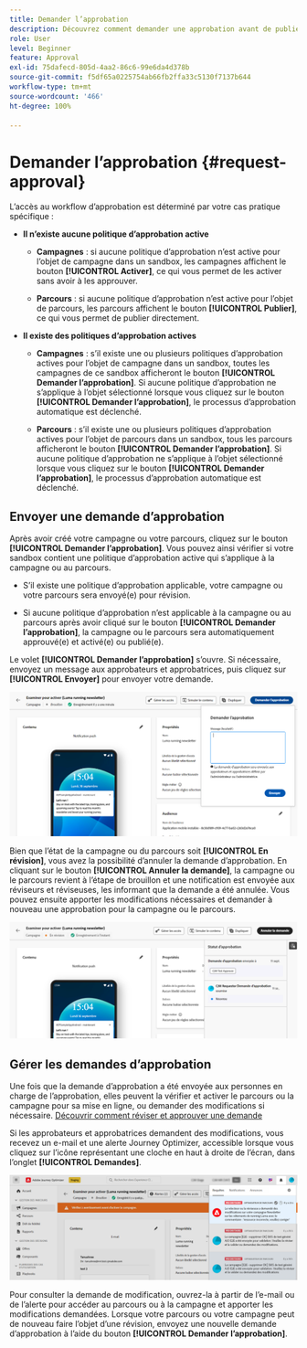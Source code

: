 ```yaml
---
title: Demander l’approbation
description: Découvrez comment demander une approbation avant de publier vos parcours et campagnes.
role: User
level: Beginner
feature: Approval
exl-id: 75dafecd-805d-4aa2-86c6-99e6da4d378b
source-git-commit: f5df65a0225754ab66fb2ffa33c5130f7137b644
workflow-type: tm+mt
source-wordcount: '466'
ht-degree: 100%

---
```


# Demander l’approbation {#request-approval}

L’accès au workflow d’approbation est déterminé par votre cas pratique spécifique :

* **Il n’existe aucune politique d’approbation active**

   * **Campagnes** : si aucune politique d’approbation n’est active pour l’objet de campagne dans un sandbox, les campagnes affichent le bouton **[!UICONTROL Activer]**, ce qui vous permet de les activer sans avoir à les approuver.

   * **Parcours** : si aucune politique d’approbation n’est active pour l’objet de parcours, les parcours affichent le bouton **[!UICONTROL Publier]**, ce qui vous permet de publier directement.

* **Il existe des politiques d’approbation actives**

   * **Campagnes** : s’il existe une ou plusieurs politiques d’approbation actives pour l’objet de campagne dans un sandbox, toutes les campagnes de ce sandbox afficheront le bouton **[!UICONTROL Demander l’approbation]**.
Si aucune politique d’approbation ne s’applique à l’objet sélectionné lorsque vous cliquez sur le bouton **[!UICONTROL Demander l’approbation]**, le processus d’approbation automatique est déclenché.

   * **Parcours** : s’il existe une ou plusieurs politiques d’approbation actives pour l’objet de parcours dans un sandbox, tous les parcours afficheront le bouton **[!UICONTROL Demander l’approbation]**.
Si aucune politique d’approbation ne s’applique à l’objet sélectionné lorsque vous cliquez sur le bouton **[!UICONTROL Demander l’approbation]**, le processus d’approbation automatique est déclenché.

## Envoyer une demande d’approbation

Après avoir créé votre campagne ou votre parcours, cliquez sur le bouton **[!UICONTROL Demander l’approbation]**. Vous pouvez ainsi vérifier si votre sandbox contient une politique d’approbation active qui s’applique à la campagne ou au parcours.

* S’il existe une politique d’approbation applicable, votre campagne ou votre parcours sera envoyé(e) pour révision.

* Si aucune politique d’approbation n’est applicable à la campagne ou au parcours après avoir cliqué sur le bouton **[!UICONTROL Demander l’approbation]**, la campagne ou le parcours sera automatiquement approuvé(e) et activé(e) ou publié(e).

Le volet **[!UICONTROL Demander l’approbation]** s’ouvre. Si nécessaire, envoyez un message aux approbateurs et approbatrices, puis cliquez sur **[!UICONTROL Envoyer]** pour envoyer votre demande.

![](assets/approval-request.png)

Bien que l’état de la campagne ou du parcours soit **[!UICONTROL En révision]**, vous avez la possibilité d’annuler la demande d’approbation. En cliquant sur le bouton **[!UICONTROL Annuler la demande]**, la campagne ou le parcours revient à l’étape de brouillon et une notification est envoyée aux réviseurs et réviseuses, les informant que la demande a été annulée. Vous pouvez ensuite apporter les modifications nécessaires et demander à nouveau une approbation pour la campagne ou le parcours.

![](assets/approval-cancel.png)

## Gérer les demandes d’approbation

Une fois que la demande d’approbation a été envoyée aux personnes en charge de l’approbation, elles peuvent la vérifier et activer le parcours ou la campagne pour sa mise en ligne, ou demander des modifications si nécessaire. [Découvrir comment réviser et approuver une demande](review-approve-request.md)

Si les approbateurs et approbatrices demandent des modifications, vous recevez un e-mail et une alerte Journey Optimizer, accessible lorsque vous cliquez sur l’icône représentant une cloche en haut à droite de l’écran, dans l’onglet **[!UICONTROL Demandes]**.

![](assets/changes-requested.png)

Pour consulter la demande de modification, ouvrez-la à partir de l’e-mail ou de l’alerte pour accéder au parcours ou à la campagne et apporter les modifications demandées. Lorsque votre parcours ou votre campagne peut de nouveau faire l’objet d’une révision, envoyez une nouvelle demande d’approbation à l’aide du bouton **[!UICONTROL Demander l’approbation]**.
